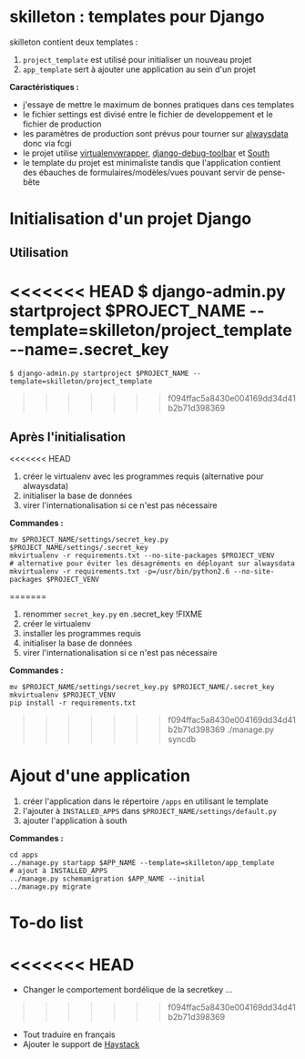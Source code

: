 skilleton : templates pour Django
================================

skilleton contient deux templates :

  1. `project_template` est utilisé pour initialiser un nouveau projet
  2. `app_template` sert à ajouter une application au sein d'un projet

**Caractéristiques :**

  * j'essaye de mettre le maximum de bonnes pratiques dans ces templates
  * le fichier settings est divisé entre le fichier de developpement et le fichier de production
  * les paramètres de production sont prévus pour tourner sur [alwaysdata](http://alwaysdata.com) donc via fcgi
  * le projet utilise [virtualenvwrapper](http://www.doughellmann.com/projects/virtualenvwrapper/), [django-debug-toolbar](https://github.com/django-debug-toolbar/django-debug-toolbar) et [South](http://south.aeracode.org/)
  * le template du projet est minimaliste tandis que l'application contient des ébauches de formulaires/modèles/vues pouvant servir de pense-bête


Initialisation d'un projet Django
=================================

Utilisation
-----------

<<<<<<< HEAD
    $ django-admin.py startproject $PROJECT_NAME --template=skilleton/project_template --name=.secret_key
=======
    $ django-admin.py startproject $PROJECT_NAME --template=skilleton/project_template
>>>>>>> f094ffac5a8430e004169dd34d41b2b71d398369


Après l'initialisation
----------------------

<<<<<<< HEAD
  1. créer le virtualenv avec les programmes requis (alternative pour alwaysdata)
  2. initialiser la base de données
  3. virer l'internationalisation si ce n'est pas nécessaire

**Commandes :**

    mv $PROJECT_NAME/settings/secret_key.py $PROJECT_NAME/settings/.secret_key
    mkvirtualenv -r requirements.txt --no-site-packages $PROJECT_VENV
    # alternative pour éviter les désagréments en déployant sur alwaysdata
    mkvirtualenv -r requirements.txt -p=/usr/bin/python2.6 --no-site-packages $PROJECT_VENV
=======
  1. renommer `secret_key.py` en .secret_key !FIXME
  2. créer le virtualenv
  3. installer les programmes requis
  4. initialiser la base de données
  5. virer l'internationalisation si ce n'est pas nécessaire

**Commandes :**

    mv $PROJECT_NAME/settings/secret_key.py $PROJECT_NAME/.secret_key
    mkvirtualenv $PROJECT_VENV
    pip install -r requirements.txt
>>>>>>> f094ffac5a8430e004169dd34d41b2b71d398369
    ./manage.py syncdb


Ajout d'une application
=======================

  1. créer l'application dans le répertoire `/apps` en utilisant le template
  2. l'ajouter à `INSTALLED_APPS` dans `$PROJECT_NAME/settings/default.py`
  3. ajouter l'application à south

**Commandes :**

    cd apps
    ../manage.py startapp $APP_NAME --template=skilleton/app_template
    # ajout à INSTALLED_APPS
    ../manage.py schemamigration $APP_NAME --initial
    ../manage.py migrate


To-do list
==========

<<<<<<< HEAD
=======
  * Changer le comportement bordélique de la secretkey ...
>>>>>>> f094ffac5a8430e004169dd34d41b2b71d398369
  * Tout traduire en français
  * Ajouter le support de [Haystack](http://haystacksearch.org)
